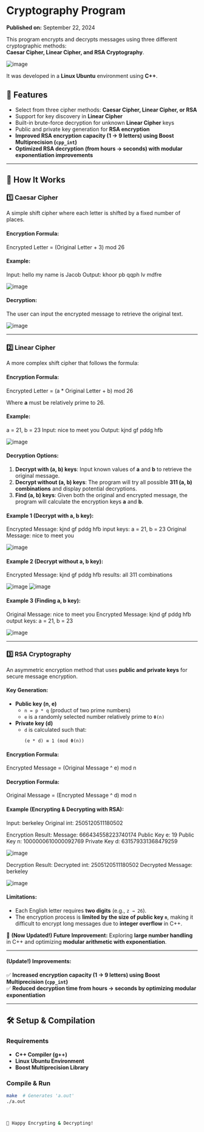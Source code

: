 # Cryptography Program  

**Published on:** September 22, 2024  

This program encrypts and decrypts messages using three different cryptographic methods: <br>
**Caesar Cipher, Linear Cipher, and RSA Cryptography**. 

![image](https://github.com/user-attachments/assets/70ce196f-a3d2-409b-8903-0559b2f7bdf5)


It was developed in a **Linux Ubuntu** environment using **C++**.  

## 🔹 Features  
- Select from three cipher methods: **Caesar Cipher, Linear Cipher, or RSA**  
- Support for key discovery in **Linear Cipher**
- Built-in brute-force decryption for unknown **Linear Cipher** keys
- Public and private key generation for **RSA encryption** 
- **Improved RSA encryption capacity (1 → 9 letters) using Boost Multiprecision (`cpp_int`)**  
- **Optimized RSA decryption (from hours → seconds) with modular exponentiation improvements**  


---

## 📌 How It Works  

### 1️⃣ **Caesar Cipher**  
A simple shift cipher where each letter is shifted by a fixed number of places.  

#### **Encryption Formula:**  
Encrypted Letter = (Original Letter + 3) mod 26


#### **Example:**  
Input: hello my name is Jacob
Output: khoor pb qqph lv mdfre

![image](https://github.com/user-attachments/assets/69af193e-6c5f-4a59-b2e7-8f646c397bbc)


#### **Decryption:**  
The user can input the encrypted message to retrieve the original text.

![image](https://github.com/user-attachments/assets/8255f137-64a0-4e39-bcf3-6e65f0287767)

---

### 2️⃣ **Linear Cipher**  
A more complex shift cipher that follows the formula:  

#### **Encryption Formula:**  
Encrypted Letter = (a * Original Letter + b) mod 26

Where **a** must be relatively prime to 26.

#### **Example:**  
a = 21, b = 23
Input: nice to meet you
Output: kjnd gf pddg hfb

![image](https://github.com/user-attachments/assets/87fb7d7b-6033-499d-b857-fc061127c793)



#### **Decryption Options:**  
1. **Decrypt with (a, b) keys**: Input known values of **a** and **b** to retrieve the original message.  
2. **Decrypt without (a, b) keys**: The program will try all possible **311 (a, b) combinations** and display potential decryptions.  
3. **Find (a, b) keys**: Given both the original and encrypted message, the program will calculate the encryption keys **a** and **b**.  

#### **Example 1 (Decrypt with a, b key):**  
Encrypted Message: kjnd gf pddg hfb
input keys: a = 21, b = 23
Original Message: nice to meet you

![image](https://github.com/user-attachments/assets/5bcef269-5da8-4842-93f3-f61b35c5a901)

#### **Example 2 (Decrypt without a, b key):**  
Encrypted Message: kjnd gf pddg hfb
results: all 311 combinations

![image](https://github.com/user-attachments/assets/54eb35a5-41e7-4dfc-8895-01c71878fea7)
![image](https://github.com/user-attachments/assets/78b76b53-416b-484f-a6b2-d04019a17187)

#### **Example 3 (Finding a, b key):** 
Original Message: nice to meet you
Encrypted Message: kjnd gf pddg hfb
output keys: a = 21, b = 23

![image](https://github.com/user-attachments/assets/c438d801-0c1d-46b1-8397-45f51cb7dc33)

---

### 3️⃣ **RSA Cryptography**  
An asymmetric encryption method that uses **public and private keys** for secure message encryption.  

#### **Key Generation:**  
- **Public key (n, e)**  
  - `n = p * q` (product of two prime numbers)  
  - `e` is a randomly selected number relatively prime to `Φ(n)`  
- **Private key (d)**  
  - `d` is calculated such that:  
    ```
    (e * d) ≡ 1 (mod Φ(n))
    ```
  
#### **Encryption Formula:**  
Encrypted Message = (Original Message ^ e) mod n


#### **Decryption Formula:**  
Original Message = (Encrypted Message ^ d) mod n


#### **Example (Encrypting & Decrypting with RSA):**  

Input: berkeley
Original int: 2505120511180502

Encryption Result:
Message: 666434558223740174
Public Key e: 19
Public Key n: 1000000610000092769
Private Key d: 631579331368479259

![image](https://github.com/user-attachments/assets/0faf3372-1c3d-4d52-9118-fdf5a1be2d8e)


Decryption Result:
Decrypted int: 2505120511180502
Decrypted Message: berkeley

![image](https://github.com/user-attachments/assets/b4999bba-fc2b-4234-9abc-d5aa2cffab56)


#### **Limitations:**  
- Each English letter requires **two digits** (e.g., `z → 26`).  
- The encryption process is **limited by the size of public key `n`**, making it difficult to encrypt long messages due to **integer overflow** in C++.  

🔹 **(Now Updated!) Future Improvement:** Exploring **large number handling** in C++ and optimizing **modular arithmetic with exponentiation**.  

---

#### **(Update!) Improvements:**  
✅ **Increased encryption capacity (1 → 9 letters) using Boost Multiprecision (`cpp_int`)**  
✅ **Reduced decryption time from hours → seconds by optimizing modular exponentiation**  

---

## 🛠 **Setup & Compilation**  
### **Requirements**  
- **C++ Compiler (g++)**  
- **Linux Ubuntu Environment**  
- **Boost Multiprecision Library**  

### **Compile & Run**  
```sh
make  # Generates 'a.out'
./a.out



🚀 Happy Encrypting & Decrypting!
